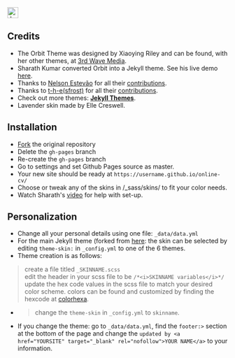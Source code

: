 <a href="https://jekyll-themes.com">
<img src="https://img.shields.io/badge/featured%20on-JT-red.svg" height="25" alt="Jekyll Themes Shield" >
</a>

## Credits
- The Orbit Theme was designed by Xiaoying Riley and can be found, with her other themes, at [3rd Wave Media](http://themes.3rdwavemedia.com/).
- Sharath Kumar converted Orbit into a Jekyll theme. See his live demo [here](https://online-cv.webjeda.com).
- Thanks to [Nelson Estevão](https://github.com/nelsonmestevao) for all their [contributions](https://github.com/sharu725/online-cv/commits?author=nelsonmestevao).
- Thanks to [t-h-e(sfrost)](https://github.com/t-h-e) for all their [contributions](https://github.com/sharu725/online-cv/commits?author=t-h-e).
- Check out more themes: [**Jekyll Themes**](http://jekyll-themes.com).
- Lavender skin made by Elle Creswell.

## Installation
* [Fork](https://github.com/sharu725/online-cv/fork) the original repository
* Delete the `gh-pages` branch
* Re-create the `gh-pages` branch
* Go to settings and set Github Pages source as master.
* Your new site should be ready at `https://username.github.io/online-cv/`
* Choose or tweak any of the skins in /_sass/skins/ to fit your color needs. 
* Watch Sharath's [video](https://www.youtube.com/embed/T2nx6tj-ZH4) for help with set-up.

## Personalization
* Change all your personal details using one file: ``_data/data.yml``
* For the main Jekyll theme (forked from [here](https://github.com/sharu725/online-cv): the skin can be selected by editing ``theme-skin:`` in ``_config.yml`` to one of the 6 themes. 
* Theme creation is as follows: 
> create a file titled ``_SKINNAME.scss``  
> edit the header in your scss file to be ``/*<i>SKINNAME variables</i>*/``
> update the hex code values in the scss file to match your desired color scheme. colors can be found and customized by finding the hexcode at [colorhexa](https://www.colorhexa.com/).
* > change the ``theme-skin`` in ``_config.yml`` to ``skinname``.
* If you change the theme: go to ``_data/data.yml``, find the ``footer:>`` section at the bottom of the page and change the ``updated by <a href="YOURSITE" target="_blank" rel="nofollow">YOUR NAME</a>`` to your information. 
